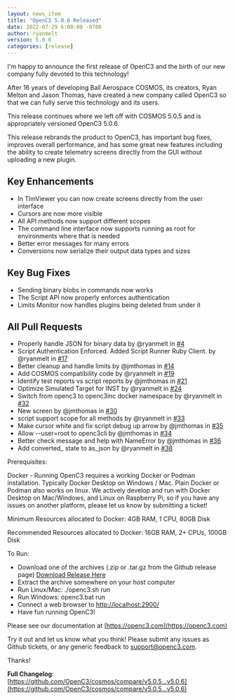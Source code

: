 ```yaml
---
layout: news_item
title: "OpenC3 5.0.6 Released"
date: 2022-07-29 6:00:00 -0700
author: ryanmelt
version: 5.0.6
categories: [release]
---
```


I'm happy to announce the first release of OpenC3 and the birth of our new company fully devoted to this technology!

After 16 years of developing Ball Aerospace COSMOS, its creators, Ryan Melton and Jason Thomas, have created a new company called OpenC3 so that we can fully serve this technology and its users.

This release continues where we left off with COSMOS 5.0.5 and is appropriately versioned OpenC3 5.0.6.

This release rebrands the product to OpenC3, has important bug fixes, improves overall performance, and has some great new features including the ability to create telemetry screens directly from the GUI without uploading a new plugin.

## Key Enhancements

- In TlmViewer you can now create screens directly from the user interface
- Cursors are now more visible
- All API methods now support different scopes
- The command line interface now supports running as root for environments where that is needed
- Better error messages for many errors
- Conversions now serialize their output data types and sizes

## Key Bug Fixes

- Sending binary blobs in commands now works
- The Script API now properly enforces authentication
- Limits Monitor now handles plugins being deleted from under it

## All Pull Requests

- Properly handle JSON for binary data by @ryanmelt in [#4](https://github.com/OpenC3/cosmos/pull/4)
- Script Authentication Enforced. Added Script Runner Ruby Client. by @ryanmelt in [#17](https://github.com/OpenC3/cosmos/pull/17)
- Better cleanup and handle limits by @jmthomas in [#14](https://github.com/OpenC3/cosmos/pull/14)
- Add COSMOS compatibility code by @ryanmelt in [#19](https://github.com/OpenC3/cosmos/pull/19)
- Identify test reports vs script reports by @jmthomas in [#21](https://github.com/OpenC3/cosmos/pull/21)
- Optimize Simulated Target for INST by @ryanmelt in [#24](https://github.com/OpenC3/cosmos/pull/24)
- Switch from openc3 to openc3inc docker namespace by @ryanmelt in [#32](https://github.com/OpenC3/cosmos/pull/32)
- New screen by @jmthomas in [#30](https://github.com/OpenC3/cosmos/pull/30)
- script support scope for all methods by @ryanmelt in [#33](https://github.com/OpenC3/cosmos/pull/33)
- Make cursor white and fix script debug up arrow by @jmthomas in [#35](https://github.com/OpenC3/cosmos/pull/35)
- Allow --user=root to openc3cli by @jmthomas in [#34](https://github.com/OpenC3/cosmos/pull/34)
- Better check message and help with NameError by @jmthomas in [#36](https://github.com/OpenC3/cosmos/pull/36)
- Add converted\_ state to as_json by @ryanmelt in [#38](https://github.com/OpenC3/cosmos/pull/38)

Prerequisites:

Docker - Running OpenC3 requires a working Docker or Podman installation. Typically Docker Desktop on Windows / Mac. Plain Docker or Podman also works on linux. We actively develop and run with Docker Desktop on Mac/Windows, and Linux on Raspberry Pi, so if you have any issues on another platform, please let us know by submitting a ticket!

Minimum Resources allocated to Docker: 4GB RAM, 1 CPU, 80GB Disk

Recommended Resources allocated to Docker: 16GB RAM, 2+ CPUs, 100GB Disk

To Run:

- Download one of the archives (.zip or .tar.gz from the Github release page) [Download Release Here](https://github.com/OpenC3/cosmos/releases/tag/v5.0.6)
- Extract the archive somewhere on your host computer
- Run Linux/Mac: ./openc3.sh run
- Run Windows: openc3.bat run
- Connect a web browser to [http://localhost:2900/](http://localhost:2900/)
- Have fun running OpenC3!

Please see our documentation at [https://openc3.com](https://openc3.com)

Try it out and let us know what you think! Please submit any issues as Github tickets, or any generic feedback to [support@openc3.com](mailto:support@openc3.com).

Thanks!

**Full Changelog**: [https://github.com/OpenC3/cosmos/compare/v5.0.5...v5.0.6](https://github.com/OpenC3/cosmos/compare/v5.0.5...v5.0.6)
